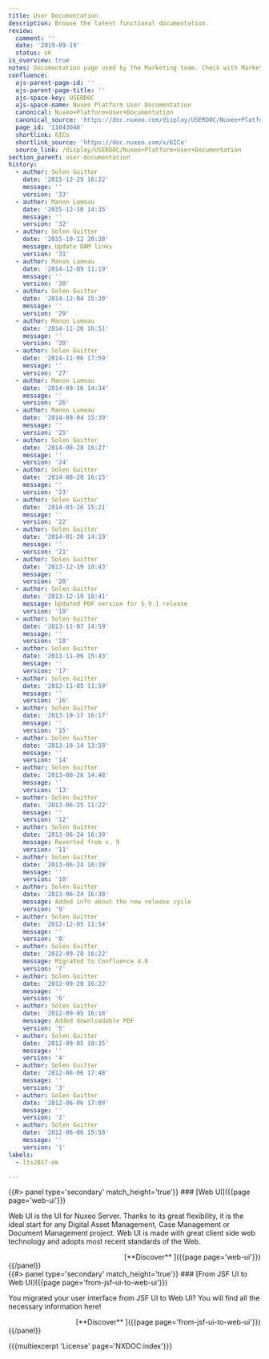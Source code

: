 ```yaml
---
title: User Documentation
description: Browse the latest functional documentation.
review:
  comment: ''
  date: '2019-09-19'
  status: ok
is_overview: true
notes: Documentation page used by the Marketing team. Check with Marketing before deleting or moving.
confluence:
  ajs-parent-page-id: ''
  ajs-parent-page-title: ''
  ajs-space-key: USERDOC
  ajs-space-name: Nuxeo Platform User Documentation
  canonical: Nuxeo+Platform+User+Documentation
  canonical_source: 'https://doc.nuxeo.com/display/USERDOC/Nuxeo+Platform+User+Documentation'
  page_id: '11043048'
  shortlink: 6ICo
  shortlink_source: 'https://doc.nuxeo.com/x/6ICo'
  source_link: /display/USERDOC/Nuxeo+Platform+User+Documentation
section_parent: user-documentation
history:
  - author: Solen Guitter
    date: '2015-12-29 16:22'
    message: ''
    version: '33'
  - author: Manon Lumeau
    date: '2015-12-10 14:35'
    message: ''
    version: '32'
  - author: Solen Guitter
    date: '2015-10-12 20:20'
    message: Update DAM links
    version: '31'
  - author: Manon Lumeau
    date: '2014-12-09 11:19'
    message: ''
    version: '30'
  - author: Solen Guitter
    date: '2014-12-04 15:20'
    message: ''
    version: '29'
  - author: Manon Lumeau
    date: '2014-11-20 16:51'
    message: ''
    version: '28'
  - author: Solen Guitter
    date: '2014-11-06 17:59'
    message: ''
    version: '27'
  - author: Manon Lumeau
    date: '2014-09-16 14:34'
    message: ''
    version: '26'
  - author: Manon Lumeau
    date: '2014-09-04 15:39'
    message: ''
    version: '25'
  - author: Solen Guitter
    date: '2014-08-28 16:27'
    message: ''
    version: '24'
  - author: Solen Guitter
    date: '2014-08-28 16:15'
    message: ''
    version: '23'
  - author: Solen Guitter
    date: '2014-03-26 15:21'
    message: ''
    version: '22'
  - author: Solen Guitter
    date: '2014-01-20 14:19'
    message: ''
    version: '21'
  - author: Solen Guitter
    date: '2013-12-19 18:43'
    message: ''
    version: '20'
  - author: Solen Guitter
    date: '2013-12-19 18:41'
    message: Updated PDF version for 5.9.1 release
    version: '19'
  - author: Solen Guitter
    date: '2013-11-07 14:59'
    message: ''
    version: '18'
  - author: Solen Guitter
    date: '2013-11-06 15:43'
    message: ''
    version: '17'
  - author: Solen Guitter
    date: '2013-11-05 11:59'
    message: ''
    version: '16'
  - author: Solen Guitter
    date: '2013-10-17 16:17'
    message: ''
    version: '15'
  - author: Solen Guitter
    date: '2013-10-14 13:59'
    message: ''
    version: '14'
  - author: Solen Guitter
    date: '2013-08-26 14:48'
    message: ''
    version: '13'
  - author: Solen Guitter
    date: '2013-06-25 11:22'
    message: ''
    version: '12'
  - author: Solen Guitter
    date: '2013-06-24 16:39'
    message: Reverted from v. 9
    version: '11'
  - author: Solen Guitter
    date: '2013-06-24 16:38'
    message: ''
    version: '10'
  - author: Solen Guitter
    date: '2013-06-24 16:38'
    message: Added info about the new release cycle
    version: '9'
  - author: Solen Guitter
    date: '2012-12-05 11:54'
    message: ''
    version: '8'
  - author: Solen Guitter
    date: '2012-09-20 16:22'
    message: Migrated to Confluence 4.0
    version: '7'
  - author: Solen Guitter
    date: '2012-09-20 16:22'
    message: ''
    version: '6'
  - author: Solen Guitter
    date: '2012-09-05 16:10'
    message: Added downloadable PDF
    version: '5'
  - author: Solen Guitter
    date: '2012-09-05 10:35'
    message: ''
    version: '4'
  - author: Solen Guitter
    date: '2012-06-06 17:48'
    message: ''
    version: '3'
  - author: Solen Guitter
    date: '2012-06-06 17:09'
    message: ''
    version: '2'
  - author: Solen Guitter
    date: '2012-06-06 15:58'
    message: ''
    version: '1'
labels:
  - lts2017-ok

---
```


<div class="row" data-equalizer data-equalize-on="medium">
<div class="column medium-6">
{{#> panel type='secondary' match_height='true'}}
### [Web UI]({{page page='web-ui'}})

Web UI is the UI for Nuxeo Server. Thanks to its great flexibility, it is the ideal start for any Digital Asset Management, Case Management or Document Management project. Web UI is made with great client side web technology and adopts most recent standards of the Web.

<div align='right'>
[**Discover**&nbsp;<i class="fa fa-long-arrow-right" aria-hidden="true"></i>]({{page page='web-ui'}})
</div>
{{/panel}}
</div>
<div class="column medium-6">
{{#> panel type='secondary' match_height='true'}}
### [From JSF UI to Web UI]({{page page='from-jsf-ui-to-web-ui'}})

You migrated your user interface from JSF UI to Web UI? You will find all the necessary information here!


<div align='right'>
[**Discover**&nbsp;<i class="fa fa-long-arrow-right" aria-hidden="true"></i>]({{page page='from-jsf-ui-to-web-ui'}})
</div>
{{/panel}}
</div>
</div>

{{{multiexcerpt 'License' page='NXDOC:index'}}}
